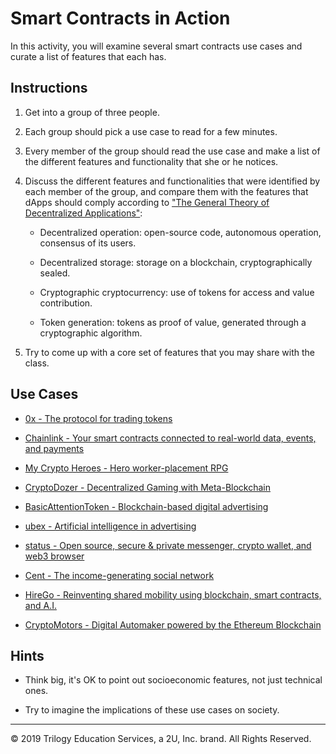 # Smart Contracts in Action

In this activity, you will examine several smart contracts use cases and curate a list of features that each has.

## Instructions

1. Get into a group of three people.

2. Each group should pick a use case to read for a few minutes.

3. Every member of the group should read the use case and make a list of the different features and functionality that she or he notices.

4. Discuss the different features and functionalities that were identified by each member of the group, and compare them with the features that dApps should comply according to ["The General Theory of Decentralized Applications"](https://github.com/DavidJohnstonCEO/DecentralizedApplications):

   * Decentralized operation: open-source code, autonomous operation, consensus of its users.

   * Decentralized storage: storage on a blockchain, cryptographically sealed.

   * Cryptographic cryptocurrency: use of tokens for access and value contribution.

   * Token generation: tokens as proof of value, generated through a cryptographic algorithm.

5. Try to come up with a core set of features that you may share with the class.

## Use Cases

* [0x - The protocol for trading tokens](https://0x.org/)

* [Chainlink - Your smart contracts connected to real-world data, events, and payments](https://chain.link/)

* [My Crypto Heroes - Hero worker-placement RPG](https://www.mycryptoheroes.net/)

* [CryptoDozer - Decentralized Gaming with Meta-Blockchain](https://cryptodozer.io/)

* [BasicAttentionToken - Blockchain-based digital advertising](https://basicattentiontoken.org/)

* [ubex - Artificial intelligence in advertising](https://www.ubex.com/)

* [status - Open source, secure & private messenger, crypto wallet, and web3 browser](https://status.im/)

* [Cent - The income-generating social network](https://beta.cent.co/)

* [HireGo - Reinventing shared mobility using blockchain, smart contracts, and A.I.](https://www.hirego.io/)

* [CryptoMotors - Digital Automaker powered by the Ethereum Blockchain](https://www.cryptomotors.io/)

## Hints

* Think big, it's OK to point out socioeconomic features, not just technical ones.

* Try to imagine the implications of these use cases on society.

---
© 2019 Trilogy Education Services, a 2U, Inc. brand. All Rights Reserved.
